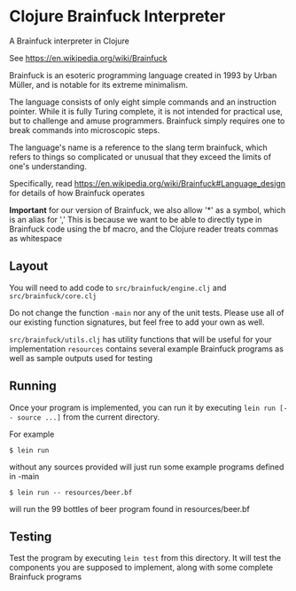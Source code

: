 # Clojure Brainfuck Interpreter
A Brainfuck interpreter in Clojure

See https://en.wikipedia.org/wiki/Brainfuck

Brainfuck is an esoteric programming language created in 1993 by Urban Müller, and is notable for its extreme minimalism.

The language consists of only eight simple commands and an instruction pointer. While it is fully Turing complete, it is not intended for practical use, but to challenge and amuse programmers. Brainfuck simply requires one to break commands into microscopic steps.

The language's name is a reference to the slang term brainfuck, which refers to things so complicated or unusual that they exceed the limits of one's understanding. 

Specifically, read https://en.wikipedia.org/wiki/Brainfuck#Language_design for details of how Brainfuck operates

**Important** for our version of Brainfuck, we also allow '*' as a symbol, which is an alias for ','
This is because we want to be able to directly type in Brainfuck code using the bf macro, and the Clojure reader treats commas as whitespace

## Layout
You will need to add code to `src/brainfuck/engine.clj` and `src/brainfuck/core.clj`

Do not change the function `-main` nor any of the unit tests. Please use all of our existing function signatures, but feel free to add your own as well.

`src/brainfuck/utils.clj` has utility functions that will be useful for your implementation
`resources` contains several example Brainfuck programs as well as sample outputs used for testing

## Running
Once your program is implemented, you can run it by executing `lein run [-- source ...]` from the current directory.

For example
```
$ lein run
```
without any sources provided will just run some example programs defined in -main

```
$ lein run -- resources/beer.bf
```
will run the 99 bottles of beer program found in resources/beer.bf


## Testing
Test the program by executing `lein test` from this directory. 
It will test the components you are supposed to implement, along with some complete Brainfuck programs
